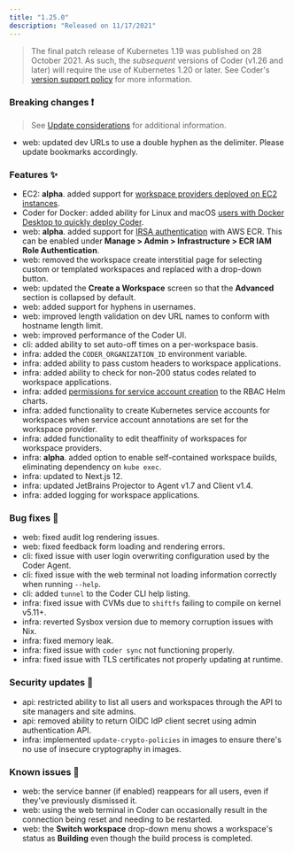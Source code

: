 ```yaml
---
title: "1.25.0"
description: "Released on 11/17/2021"
---
```


> The final patch release of Kubernetes 1.19 was published on 28 October 2021.
> As such, the _subsequent_ versions of Coder (v1.26 and later) will require the
> use of Kubernetes 1.20 or later. See Coder's [version support policy] for more
> information.

<!-- Turn off linting to avoid changing the link -->
<!-- markdownlint-disable MD044 -->

[version support policy]:
  ../setup/kubernetes/index.md#supported-kubernetes-versions

<!-- markdownlint-enable MD044 -->

### Breaking changes ❗

> See [Update considerations](../setup/updating/considerations.md) for
> additional information.

- web: updated dev URLs to use a double hyphen as the delimiter. Please update
  bookmarks accordingly.

### Features ✨

- EC2: **alpha**. added support for
  [workspace providers deployed on EC2 instances](../admin/workspace-providers/deployment/ec2.md).
- Coder for Docker: added ability for Linux and macOS
  [users with Docker Desktop to quickly deploy Coder](../setup/docker.md).
- web: **alpha**. added support for
  [IRSA authentication](https://aws.amazon.com/blogs/opensource/introducing-fine-grained-iam-roles-service-accounts/)
  with AWS ECR. This can be enabled under **Manage > Admin > Infrastructure >
  ECR IAM Role Authentication**.
- web: removed the workspace create interstitial page for selecting custom or
  templated workspaces and replaced with a drop-down button.
- web: updated the **Create a Workspace** screen so that the **Advanced**
  section is collapsed by default.
- web: added support for hyphens in usernames.
- web: improved length validation on dev URL names to conform with hostname
  length limit.
- web: improved performance of the Coder UI.
- cli: added ability to set auto-off times on a per-workspace basis.
- infra: added the `CODER_ORGANIZATION_ID` environment variable.
- infra: added ability to pass custom headers to workspace applications.
- infra: added ability to check for non-200 status codes related to workspace
  applications.
- infra: added
  [permissions for service account creation](https://github.com/cdr/enterprise-helm/blob/main/templates/rbac.yaml#L33)
  to the RBAC Helm charts.
- infra: added functionality to create Kubernetes service accounts for
  workspaces when service account annotations are set for the workspace
  provider.
- infra: added functionality to edit theaffinity of workspaces for workspace
  providers.
- infra: **alpha**. added option to enable self-contained workspace builds,
  eliminating dependency on `kube exec`.
- infra: updated to Next.js 12.
- infra: updated JetBrains Projector to Agent v1.7 and Client v1.4.
- infra: added logging for workspace applications.

### Bug fixes 🐛

- web: fixed audit log rendering issues.
- web: fixed feedback form loading and rendering errors.
- cli: fixed issue with user login overwriting configuration used by the Coder
  Agent.
- cli: fixed issue with the web terminal not loading information correctly when
  running `--help`.
- cli: added `tunnel` to the Coder CLI help listing.
- infra: fixed issue with CVMs due to `shiftfs` failing to compile on kernel
  v5.11+.
- infra: reverted Sysbox version due to memory corruption issues with Nix.
- infra: fixed memory leak.
- infra: fixed issue with `coder sync` not functioning properly.
- infra: fixed issue with TLS certificates not properly updating at runtime.

### Security updates 🔐

- api: restricted ability to list all users and workspaces through the API to
  site managers and site admins.
- api: removed ability to return OIDC IdP client secret using admin
  authentication API.
- infra: implemented `update-crypto-policies` in images to ensure there's no use
  of insecure cryptography in images.

### Known issues 🔧

- web: the service banner (if enabled) reappears for all users, even if they've
  previously dismissed it.
- web: using the web terminal in Coder can occasionally result in the connection
  being reset and needing to be restarted.
- web: the **Switch workspace** drop-down menu shows a workspace's status as
  **Building** even though the build process is completed.
